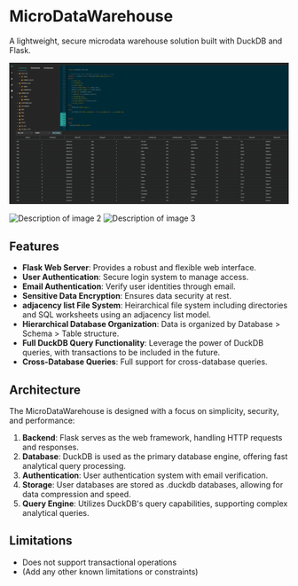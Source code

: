 # MicroDataWarehouse

A lightweight, secure microdata warehouse solution built with DuckDB and Flask.


<div style="display: flex; justify-content: center; gap: 10px;">
  <img src="https://github.com/ConorWarrilow/flask_micro_datawarehouse/blob/main/assets/Screenshot%202024-10-04%20194530.jpg" alt="Description of image 1">
</div>
<br/>
  <img width="300" src="https://github.com/ConorWarrilow/Conv-Net-Defect-Detection/assets/152389538/d630dbc1-9cf0-4231-a356-0705d884c6a3" alt="Description of image 2">
  <img width="300" src="https://github.com/ConorWarrilow/Conv-Net-Defect-Detection/assets/152389538/d630dbc1-9cf0-4231-a356-0705d884c6a3" alt="Description of image 3">

## Features
- **Flask Web Server**: Provides a robust and flexible web interface.
- **User Authentication**: Secure login system to manage access.
- **Email Authentication**: Verify user identities through email.
- **Sensitive Data Encryption**: Ensures data security at rest.
- **adjacency list File System**: Heirarchical file system including directories and SQL worksheets using an adjacency list model. 
- **Hierarchical Database Organization**: Data is organized by Database > Schema > Table structure.
- **Full DuckDB Query Functionality**: Leverage the power of DuckDB queries, with transactions to be included in the future.
- **Cross-Database Queries**: Full support for cross-database queries.

## Architecture

The MicroDataWarehouse is designed with a focus on simplicity, security, and performance:

1. **Backend**: Flask serves as the web framework, handling HTTP requests and responses.
2. **Database**: DuckDB is used as the primary database engine, offering fast analytical query processing.
3. **Authentication**: User authentication system with email verification.
4. **Storage**: User databases are stored as .duckdb databases, allowing for data compression and speed.
5. **Query Engine**: Utilizes DuckDB's query capabilities, supporting complex analytical queries.


## Limitations

- Does not support transactional operations
- (Add any other known limitations or constraints)

